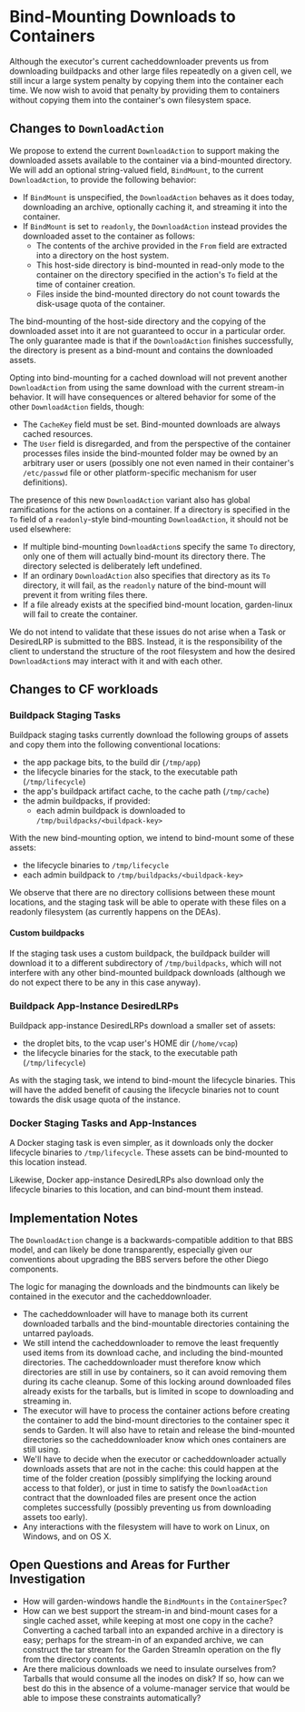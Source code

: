 # Bind-Mounting Downloads to Containers

Although the executor's current cacheddownloader prevents us from downloading buildpacks and other large files repeatedly on a given cell, we still incur a large system penalty by copying them into the container each time. We now wish to avoid that penalty by providing them to containers without copying them into the container's own filesystem space. 


## Changes to `DownloadAction`

We propose to extend the current `DownloadAction` to support making the downloaded assets available to the container via a bind-mounted directory. We will add an optional string-valued field, `BindMount`, to the current `DownloadAction`, to provide the following behavior:

- If `BindMount` is unspecified, the `DownloadAction` behaves as it does today, downloading an archive, optionally caching it, and streaming it into the container.
- If `BindMount` is set to `readonly`, the `DownloadAction` instead provides the downloaded asset to the container as follows:
	- The contents of the archive provided in the `From` field are extracted into a directory on the host system.
	- This host-side directory is bind-mounted in read-only mode to the container on the directory specified in the action's `To` field at the time of container creation.
	- Files inside the bind-mounted directory do not count towards the disk-usage quota of the container.

The bind-mounting of the host-side directory and the copying of the downloaded asset into it are not guaranteed to occur in a particular order. The only guarantee made is that if the `DownloadAction` finishes successfully, the directory is present as a bind-mount and contains the downloaded assets.

Opting into bind-mounting for a cached download will not prevent another `DownloadAction` from using the same download with the current stream-in behavior. It will have consequences or altered behavior for some of the other `DownloadAction` fields, though:

- The `CacheKey` field must be set. Bind-mounted downloads are always cached resources.
- The `User` field is disregarded, and from the perspective of the container processes files inside the bind-mounted folder may be owned by an arbitrary user or users (possibly one not even named in their container's `/etc/passwd` file or other platform-specific mechanism for user definitions).

The presence of this new `DownloadAction` variant also has global ramifications for the actions on a container. If a directory is specified in the `To` field of a `readonly`-style bind-mounting `DownloadAction`, it should not be used elsewhere:

- If multiple bind-mounting `DownloadAction`s specify the same `To` directory, only one of them will actually bind-mount its directory there. The directory selected is deliberately left undefined.
- If an ordinary `DownloadAction` also specifies that directory as its `To` directory, it will fail, as the `readonly` nature of the bind-mount will prevent it from writing files there.
- If a file already exists at the specified bind-mount location, garden-linux will fail to create the container.

We do not intend to validate that these issues do not arise when a Task or DesiredLRP is submitted to the BBS. Instead, it is the responsibility of the client to understand the structure of the root filesystem and how the desired `DownloadAction`s may interact with it and with each other.



## Changes to CF workloads

### Buildpack Staging Tasks

Buildpack staging tasks currently download the following groups of assets and copy them into the following conventional locations:

- the app package bits, to the build dir (`/tmp/app`)
- the lifecycle binaries for the stack, to the executable path (`/tmp/lifecycle`)
- the app's buildpack artifact cache, to the cache path (`/tmp/cache`)
- the admin buildpacks, if provided:
	- each admin buildpack is downloaded to `/tmp/buildpacks/<buildpack-key>`

With the new bind-mounting option, we intend to bind-mount some of these assets:

- the lifecycle binaries to `/tmp/lifecycle`
- each admin buildpack to `/tmp/buildpacks/<buildpack-key>`

We observe that there are no directory collisions between these mount locations, and the staging task will be able to operate with these files on a readonly filesystem (as currently happens on the DEAs).


#### Custom buildpacks

If the staging task uses a custom buildpack, the buildpack builder will download it to a different subdirectory of `/tmp/buildpacks`, which will not interfere with any other bind-mounted buildpack downloads (although we do not expect there to be any in this case anyway).


### Buildpack App-Instance DesiredLRPs

Buildpack app-instance DesiredLRPs download a smaller set of assets:

- the droplet bits, to the vcap user's HOME dir (`/home/vcap`)
- the lifecycle binaries for the stack, to the executable path (`/tmp/lifecycle`)

As with the staging task, we intend to bind-mount the lifecycle binaries. This will have the added benefit of causing the lifecycle binaries not to count towards the disk usage quota of the instance.


### Docker Staging Tasks and App-Instances

A Docker staging task is even simpler, as it downloads only the docker lifecycle binaries to `/tmp/lifecycle`. These assets can be bind-mounted to this location instead.

Likewise, Docker app-instance DesiredLRPs also download only the lifecycle binaries to this location, and can bind-mount them instead.


## Implementation Notes

The `DownloadAction` change is a backwards-compatible addition to that BBS model, and can likely be done transparently, especially given our conventions about upgrading the BBS servers before the other Diego components.

The logic for managing the downloads and the bindmounts can likely be contained in the executor and the cacheddownloader.

- The cacheddownloader will have to manage both its current downloaded tarballs and the bind-mountable directories containing the untarred payloads.
- We still intend the cacheddownloader to remove the least frequently used items from its download cache, and including the bind-mounted directories. The cacheddownloader must therefore know which directories are still in use by containers, so it can avoid removing them during its cache cleanup. Some of this locking around downloaded files already exists for the tarballs, but is limited in scope to downloading and streaming in.
- The executor will have to process the container actions before creating the container to add the bind-mount directories to the container spec it sends to Garden. It will also have to retain and release the bind-mounted directories so the cacheddownloader know which ones containers are still using.
- We'll have to decide when the executor or cacheddownloader actually downloads assets that are not in the cache: this could happen at the time of the folder creation (possibly simplifying the locking around access to that folder), or just in time to satisfy the `DownloadAction` contract that the downloaded files are present once the action completes successfully (possibly preventing us from downloading assets too early).
- Any interactions with the filesystem will have to work on Linux, on Windows, and on OS X.


## Open Questions and Areas for Further Investigation

- How will garden-windows handle the `BindMounts` in the `ContainerSpec`?
- How can we best support the stream-in and bind-mount cases for a single cached asset, while keeping at most one copy in the cache? Converting a cached tarball into an expanded archive in a directory is easy; perhaps for the stream-in of an expanded archive, we can construct the tar stream for the Garden StreamIn operation on the fly from the directory contents.
- Are there malicious downloads we need to insulate ourselves from? Tarballs that would consume all the inodes on disk? If so, how can we best do this in the absence of a volume-manager service that would be able to impose these constraints automatically?

